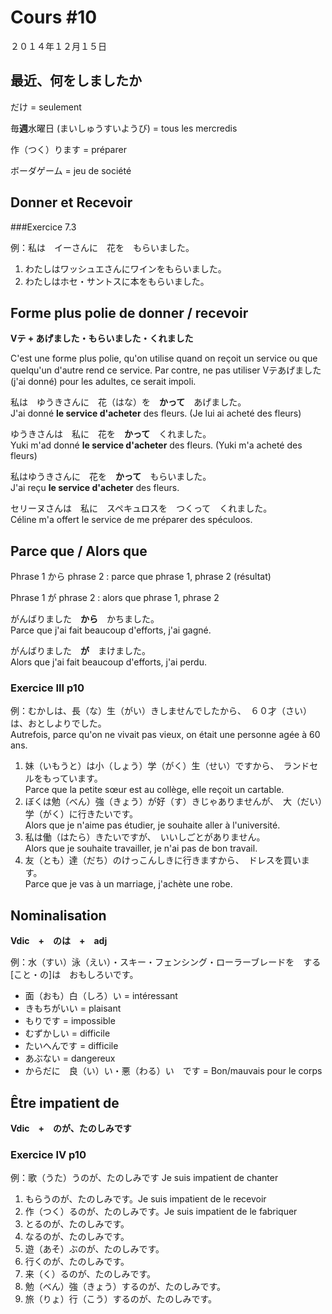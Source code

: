 Cours #10
=========

２０１４年１２月１５日


最近、何をしましたか
----------------

だけ = seulement

毎**週**水曜日 (まいしゅうすいようび) = tous les mercredis

作（つく）ります = préparer 

ボーダゲーム = jeu de société


Donner et Recevoir
---------------------

###Exercice 7.3

例：私は　イーさんに　花を　もらいました。

1. わたしはワッシュエさんにワインをもらいました。
2. わたしはホセ・サントスに本をもらいました。

Forme plus polie de donner / recevoir
------------------------

**Vテ + あげました・もらいました・くれました**

C'est une forme plus polie, qu'on utilise quand on reçoit un service ou que quelqu'un d'autre rend ce service. Par contre, ne pas utiliser Vテあげました (j'ai donné) pour les adultes, ce serait impoli.

私は　ゆうきさんに　花（はな）を　**かって**　あげました。    
J'ai donné **le service d'acheter** des fleurs. (Je lui ai acheté des fleurs)

ゆうきさんは　私に　花を　**かって**　くれました。    
Yuki m'ad donné **le service d'acheter** des fleurs. (Yuki m'a acheté des fleurs)

私はゆうきさんに　花を　**かって**　もらいました。     
J'ai reçu **le service d'acheter** des fleurs.

セリーヌさんは　私に　スペキュロスを　つくって　くれました。      
Céline m'a offert le service de me préparer des spéculoos.

Parce que / Alors que
-------------------

Phrase 1 から phrase 2 : parce que phrase 1, phrase 2 (résultat)

Phrase 1 が phrase 2 : alors que phrase 1, phrase 2

がんばりました　**から**　かちました。    
Parce que j'ai fait beaucoup d'efforts, j'ai gagné.

がんばりました　**が**　まけました。    
Alors que j'ai fait beaucoup d'efforts, j'ai perdu.

### Exercice III p10


例：むかしは、長（な）生（がい）きしませんでしたから、　６０才（さい）は、おとしよりでした。    
Autrefois, parce qu'on ne vivait pas vieux, on était une personne agée à 60 ans.

1. 妹（いもうと）は小（しょう）学（がく）生（せい）ですから、　ランドセルをもっています。    
Parce que la petite sœur est au collège, elle reçoit un cartable.
2. ぼくは勉（べん）強（きょう）が好（す）きじゃありませんが、　大（だい）学（がく）に行きたいです。    
Alors que je n'aime pas étudier, je souhaite aller à l'université.
3. 私は働（はたら）きたいですが、　いいしごとがありません。    
Alors que je souhaite travailler, je n'ai pas de bon travail.
4. 友（とも）達（だち）のけっこんしきに行きますから、　ドレスを買います。    
Parce que je vas à un marriage, j'achète une robe.

Nominalisation
-------------

**Vdic　+　のは　+　adj**

例：水（すい）泳（えい）・スキー・フェンシング・ローラーブレードを　する[こと・の]は　おもしろいです。

* 面（おも）白（しろ）い = intéressant
* きもちがいい = plaisant
* もりです = impossible
* むずかしい = difficile
* たいへんです = difficile
* あぶない = dangereux
* からだに　良（い）い・悪（わる）い　です = Bon/mauvais pour le corps

Être impatient de
-----------------

**Vdic　+　のが、たのしみです**

### Exercice IV p10

例：歌（うた）うのが、たのしみです Je suis impatient de chanter

1. もらうのが、たのしみです。Je suis impatient de le recevoir
2. 作（つく）るのが、たのしみです。Je suis impatient de le fabriquer
3. とるのが、たのしみです。
4. なるのが、たのしみです。
5. 遊（あそ）ぶのが、たのしみです。
6. 行くのが、たのしみです。
7. 来（く）るのが、たのしみです。
8. 勉（べん）強（きょう）するのが、たのしみです。
9. 旅（りょ）行（こう）するのが、たのしみです。




















